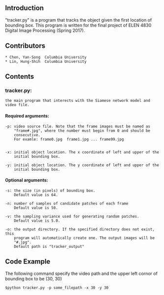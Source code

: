 ## Introduction
"tracker.py" is a program that tracks the object given the first location of
bounding box. This program is written for the final project of ELEN 4830 Digital
Image Processing (Spring 2017).

## Contributors
    * Chen, Yan-Song  Columbia University
    * Lin, Hung-Shih  Columbia University

## Contents
### tracker.py: 
    the main program that interects with the Siamese network model and video file.
#### Required arguments:
    -p: video source file. Note that the frame images must be named as 
        "frame#.jpg", where the number must begin from 0 and should be 
        consecutive. 
        For examle: frame0.jpg  frame1.jpg ... frame99.jpg


    -x: initial object location. The x coordinate of left and upper of the 
        initial bounding box.

    -y: initial object location. The y coordinate of left and upper of the
        initial bounding box.


#### Optional arguments:
    -s: the size (in pixels) of bounding box. 
        Default value is 64.

    -n: number of samples of candidate patches of each frame
        Default value is 50.

    -v: the sampling variance used for generating random patches.
        Default value is 5.0.

    -o: the output directory. If the specified directory does not exist, this
        program will automatically create one. The output images will be
        "#.jpg".
        Default path is "tracker_output"

## Code Example
The following command specify the video path and the upper left cornor of bounding 
box to be (30, 30)

    $python tracker.py -p some_filepath -x 30 -y 30 
